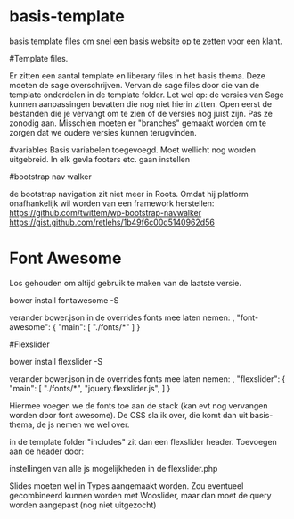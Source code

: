 # basis-template

basis template files om snel een basis website  op te zetten voor een klant. 


#Template files. 

Er zitten een aantal template en liberary files in het basis thema. Deze moeten de sage overschrijven. Vervan de sage files door die van de template onderdelen in de template folder. Let wel op: de versies van Sage kunnen aanpassingen bevatten die nog niet hierin zitten. Open eerst de bestanden die je vervangt om te zien of de versies nog juist zijn. Pas ze zonodig aan.
Misschien moeten er "branches" gemaakt worden om te zorgen dat we oudere versies kunnen terugvinden.

#variables
Basis variabelen toegevoegd. Moet wellicht nog worden uitgebreid. In elk gevla footers etc. gaan instellen

#bootstrap nav walker

de bootstrap navigation zit niet meer in Roots. Omdat hij platform onafhankelijk wil worden van een framework
herstellen:
https://github.com/twittem/wp-bootstrap-navwalker
https://gist.github.com/retlehs/1b49f6c00d5140962d56


# Font Awesome

Los gehouden om altijd gebruik te maken van de laatste versie.

bower install fontawesome -S

verander bower.json in de overrides fonts mee laten nemen:
,
    "font-awesome": {
      "main": [
        "./fonts/*"
      ]
    }

#Flexslider

bower install flexslider -S

verander bower.json in de overrides fonts mee laten nemen:
,
    "flexslider": {
      "main": [
        "./fonts/*",
        "jquery.flexslider.js",
      ]
    }

Hiermee voegen we de fonts toe aan de stack (kan evt nog vervangen worden door font awesome).
De CSS sla ik over, die komt dan uit basis-thema, de js nemen we wel over.

in de template folder "includes" zit dan een flexslider header. Toevoegen aan de header door: 

<?php if (is_home() || is_front_page()){
	
	get_template_part('templates/includes/flexslider');
}

?>

instellingen van alle js mogelijkheden in de flexslider.php 

Slides moeten wel in Types aangemaakt worden. Zou eventueel gecombineerd kunnen worden met Wooslider, maar dan moet de query worden aangepast (nog niet uitgezocht)

